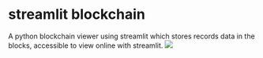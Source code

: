 # streamlit blockchain
A python blockchain viewer using streamlit which stores records data in the blocks, accessible to view online with streamlit.
![](https://keycoinassets.com/wp-content/uploads/2019/09/block-chain.jpg)

